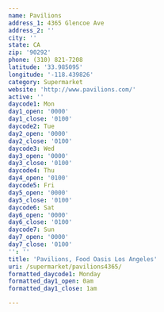 ```yaml
---
name: Pavilions
address_1: 4365 Glencoe Ave
address_2: ''
city: ''
state: CA
zip: '90292'
phone: (310) 821-7208
latitude: '33.985095'
longitude: '-118.439826'
category: Supermarket
website: 'http://www.pavilions.com/'
active: ''
daycode1: Mon
day1_open: '0000'
day1_close: '0100'
daycode2: Tue
day2_open: '0000'
day2_close: '0100'
daycode3: Wed
day3_open: '0000'
day3_close: '0100'
daycode4: Thu
day4_open: '0100'
daycode5: Fri
day5_open: '0000'
day5_close: '0100'
daycode6: Sat
day6_open: '0000'
day6_close: '0100'
daycode7: Sun
day7_open: '0000'
day7_close: '0100'
'': ''
title: 'Pavilions, Food Oasis Los Angeles'
uri: /supermarket/pavilions4365/
formatted_daycode1: Monday
formatted_day1_open: 0am
formatted_day1_close: 1am

---
```

